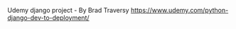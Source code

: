 Udemy django project
     - By Brad Traversy
https://www.udemy.com/python-django-dev-to-deployment/
